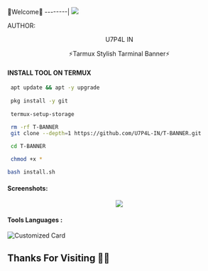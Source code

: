 🌺Welcome🌺
--------|
![](https://media.tenor.com/iVCiM9W7cvYAAAAd/welcome.gif)



AUTHOR:
<p align="center">
U7P4L IN 

</br>
<p align="center">
      ⚡Tarmux Stylish Tarminal Banner⚡

</p>
  
#### INSTALL TOOL ON TERMUX
```bash
 apt update && apt -y upgrade
 
 pkg install -y git
 
 termux-setup-storage

 rm -rf T-BANNER
 git clone --depth=1 https://github.com/U7P4L-IN/T-BANNER.git

 cd T-BANNER

 chmod +x *

bash install.sh
```
#### Screenshots:

<p align="center"><img src="https://github.com/U7P4L-IN/T-BANNER/blob/main/Screenshot_2023-07-18-15-06-54-433_com.termux-01.jpeg">


#### Tools Languages :

![Customized Card](https://github-readme-stats.vercel.app/api/pin?username=U7P4L-IN&repo=T-BANNER&title_color=fff&icon_color=f9f9f9&text_color=9f9f9f&bg_color=151515)

## Thanks For Visiting 🧡🧡
